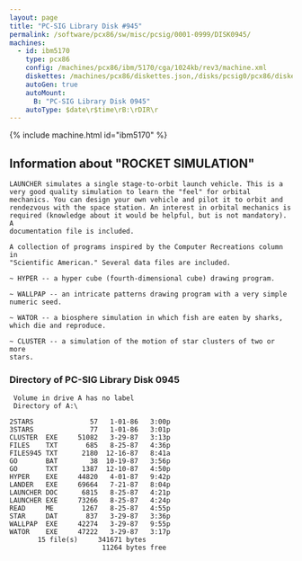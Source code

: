 ```yaml
---
layout: page
title: "PC-SIG Library Disk #945"
permalink: /software/pcx86/sw/misc/pcsig/0001-0999/DISK0945/
machines:
  - id: ibm5170
    type: pcx86
    config: /machines/pcx86/ibm/5170/cga/1024kb/rev3/machine.xml
    diskettes: /machines/pcx86/diskettes.json,/disks/pcsig0/pcx86/diskettes.json
    autoGen: true
    autoMount:
      B: "PC-SIG Library Disk 0945"
    autoType: $date\r$time\rB:\rDIR\r
---
```


{% include machine.html id="ibm5170" %}

## Information about "ROCKET SIMULATION"

    LAUNCHER simulates a single stage-to-orbit launch vehicle. This is a
    very good quality simulation to learn the "feel" for orbital
    mechanics. You can design your own vehicle and pilot it to orbit and
    rendezvous with the space station. An interest in orbital mechanics is
    required (knowledge about it would be helpful, but is not mandatory). A
    documentation file is included.
    
    A collection of programs inspired by the Computer Recreations column in
    "Scientific American." Several data files are included.
    
    ~ HYPER -- a hyper cube (fourth-dimensional cube) drawing program.
    
    ~ WALLPAP -- an intricate patterns drawing program with a very simple
    numeric seed.
    
    ~ WATOR -- a biosphere simulation in which fish are eaten by sharks,
    which die and reproduce.
    
    ~ CLUSTER -- a simulation of the motion of star clusters of two or more
    stars.

### Directory of PC-SIG Library Disk 0945

     Volume in drive A has no label
     Directory of A:\

    2STARS              57   1-01-86   3:00p
    3STARS              77   1-01-86   3:01p
    CLUSTER  EXE     51082   3-29-87   3:13p
    FILES    TXT       685   8-25-87   4:36p
    FILES945 TXT      2180  12-16-87   8:41a
    GO       BAT        38  10-19-87   3:56p
    GO       TXT      1387  12-10-87   4:50p
    HYPER    EXE     44820   4-01-87   9:42p
    LANDER   EXE     69664   7-21-87   8:04p
    LAUNCHER DOC      6815   8-25-87   4:21p
    LAUNCHER EXE     73266   8-25-87   4:24p
    READ     ME       1267   8-25-87   4:55p
    STAR     DAT       837   3-29-87   3:36p
    WALLPAP  EXE     42274   3-29-87   9:55p
    WATOR    EXE     47222   3-29-87   3:17p
           15 file(s)     341671 bytes
                           11264 bytes free
